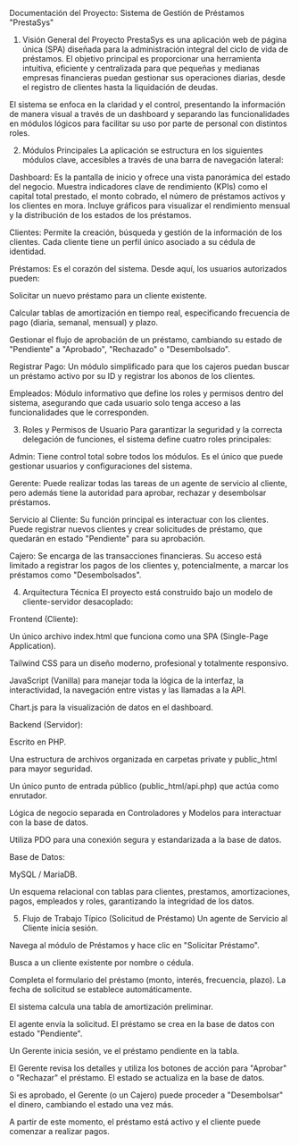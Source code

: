 Documentación del Proyecto: Sistema de Gestión de Préstamos "PrestaSys"
1. Visión General del Proyecto
PrestaSys es una aplicación web de página única (SPA) diseñada para la administración integral del ciclo de vida de préstamos. El objetivo principal es proporcionar una herramienta intuitiva, eficiente y centralizada para que pequeñas y medianas empresas financieras puedan gestionar sus operaciones diarias, desde el registro de clientes hasta la liquidación de deudas.

El sistema se enfoca en la claridad y el control, presentando la información de manera visual a través de un dashboard y separando las funcionalidades en módulos lógicos para facilitar su uso por parte de personal con distintos roles.

2. Módulos Principales
La aplicación se estructura en los siguientes módulos clave, accesibles a través de una barra de navegación lateral:

Dashboard: Es la pantalla de inicio y ofrece una vista panorámica del estado del negocio. Muestra indicadores clave de rendimiento (KPIs) como el capital total prestado, el monto cobrado, el número de préstamos activos y los clientes en mora. Incluye gráficos para visualizar el rendimiento mensual y la distribución de los estados de los préstamos.

Clientes: Permite la creación, búsqueda y gestión de la información de los clientes. Cada cliente tiene un perfil único asociado a su cédula de identidad.

Préstamos: Es el corazón del sistema. Desde aquí, los usuarios autorizados pueden:

Solicitar un nuevo préstamo para un cliente existente.

Calcular tablas de amortización en tiempo real, especificando frecuencia de pago (diaria, semanal, mensual) y plazo.

Gestionar el flujo de aprobación de un préstamo, cambiando su estado de "Pendiente" a "Aprobado", "Rechazado" o "Desembolsado".

Registrar Pago: Un módulo simplificado para que los cajeros puedan buscar un préstamo activo por su ID y registrar los abonos de los clientes.

Empleados: Módulo informativo que define los roles y permisos dentro del sistema, asegurando que cada usuario solo tenga acceso a las funcionalidades que le corresponden.

3. Roles y Permisos de Usuario
Para garantizar la seguridad y la correcta delegación de funciones, el sistema define cuatro roles principales:

Admin: Tiene control total sobre todos los módulos. Es el único que puede gestionar usuarios y configuraciones del sistema.

Gerente: Puede realizar todas las tareas de un agente de servicio al cliente, pero además tiene la autoridad para aprobar, rechazar y desembolsar préstamos.

Servicio al Cliente: Su función principal es interactuar con los clientes. Puede registrar nuevos clientes y crear solicitudes de préstamo, que quedarán en estado "Pendiente" para su aprobación.

Cajero: Se encarga de las transacciones financieras. Su acceso está limitado a registrar los pagos de los clientes y, potencialmente, a marcar los préstamos como "Desembolsados".

4. Arquitectura Técnica
El proyecto está construido bajo un modelo de cliente-servidor desacoplado:

Frontend (Cliente):

Un único archivo index.html que funciona como una SPA (Single-Page Application).

Tailwind CSS para un diseño moderno, profesional y totalmente responsivo.

JavaScript (Vanilla) para manejar toda la lógica de la interfaz, la interactividad, la navegación entre vistas y las llamadas a la API.

Chart.js para la visualización de datos en el dashboard.

Backend (Servidor):

Escrito en PHP.

Una estructura de archivos organizada en carpetas private y public_html para mayor seguridad.

Un único punto de entrada público (public_html/api.php) que actúa como enrutador.

Lógica de negocio separada en Controladores y Modelos para interactuar con la base de datos.

Utiliza PDO para una conexión segura y estandarizada a la base de datos.

Base de Datos:

MySQL / MariaDB.

Un esquema relacional con tablas para clientes, prestamos, amortizaciones, pagos, empleados y roles, garantizando la integridad de los datos.

5. Flujo de Trabajo Típico (Solicitud de Préstamo)
Un agente de Servicio al Cliente inicia sesión.

Navega al módulo de Préstamos y hace clic en "Solicitar Préstamo".

Busca a un cliente existente por nombre o cédula.

Completa el formulario del préstamo (monto, interés, frecuencia, plazo). La fecha de solicitud se establece automáticamente.

El sistema calcula una tabla de amortización preliminar.

El agente envía la solicitud. El préstamo se crea en la base de datos con estado "Pendiente".

Un Gerente inicia sesión, ve el préstamo pendiente en la tabla.

El Gerente revisa los detalles y utiliza los botones de acción para "Aprobar" o "Rechazar" el préstamo. El estado se actualiza en la base de datos.

Si es aprobado, el Gerente (o un Cajero) puede proceder a "Desembolsar" el dinero, cambiando el estado una vez más.

A partir de este momento, el préstamo está activo y el cliente puede comenzar a realizar pagos.